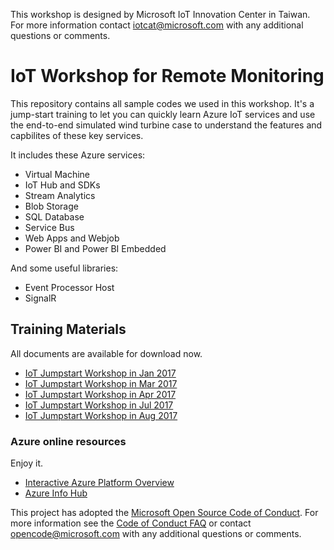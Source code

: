 This workshop is designed by Microsoft IoT Innovation Center in Taiwan. For more information contact iotcat@microsoft.com with any additional questions or comments.

# IoT Workshop for Remote Monitoring

This repository contains all sample codes we used in this workshop. It's a jump-start training to let you can quickly learn Azure IoT services and use the end-to-end simulated wind turbine case to understand the features and capbilites of these key services.

It includes these Azure services:
* Virtual Machine
* IoT Hub and SDKs
* Stream Analytics
* Blob Storage
* SQL Database
* Service Bus
* Web Apps and Webjob
* Power BI and Power BI Embedded

And some useful libraries:
* Event Processor Host
* SignalR

## Training Materials

All documents are available for download now.

* [IoT Jumpstart Workshop in Jan 2017](https://aka.ms/iot-workshop-jan2017)
* [IoT Jumpstart Workshop in Mar 2017](https://aka.ms/iot-workshop-mar2017)
* [IoT Jumpstart Workshop in Apr 2017](https://aka.ms/iot-workshop-april2017)
* [IoT Jumpstart Workshop in Jul 2017](https://aka.ms/iot-workshop-july2017)
* [IoT Jumpstart Workshop in Aug 2017](https://aka.ms/iot-workshop-aug2017)


### Azure online resources

Enjoy it.
* [Interactive Azure Platform Overview](https://azureplatform.azurewebsites.net/en-us/)
* [Azure Info Hub](https://azureinfohub.azurewebsites.net/)


This project has adopted the [Microsoft Open Source Code of Conduct](https://opensource.microsoft.com/codeofconduct/). For more information see the [Code of Conduct FAQ](https://opensource.microsoft.com/codeofconduct/faq/) or contact [opencode@microsoft.com](mailto:opencode@microsoft.com) with any additional questions or comments.
